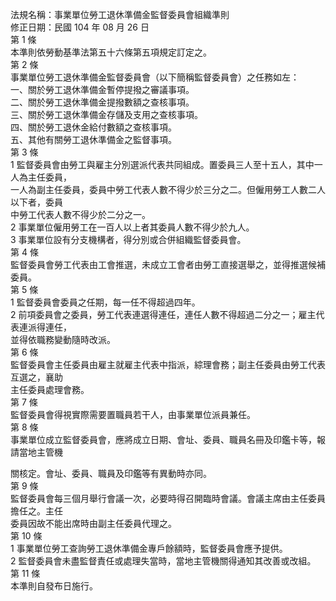 法規名稱：事業單位勞工退休準備金監督委員會組織準則  
修正日期：民國 104 年 08 月 26 日  
第 1 條  
本準則依勞動基準法第五十六條第五項規定訂定之。  
第 2 條  
事業單位勞工退休準備金監督委員會（以下簡稱監督委員會）之任務如左：  
一、關於勞工退休準備金暫停提撥之審議事項。  
二、關於勞工退休準備金提撥數額之查核事項。  
三、關於勞工退休準備金存儲及支用之查核事項。  
四、關於勞工退休金給付數額之查核事項。  
五、其他有關勞工退休準備金之監督事項。  
第 3 條  
1 監督委員會由勞工與雇主分別選派代表共同組成。置委員三人至十五人，其中一人為主任委員，  
一人為副主任委員，委員中勞工代表人數不得少於三分之二。但僱用勞工人數二人以下者，委員  
中勞工代表人數不得少於二分之一。  
2 事業單位僱用勞工在一百人以上者其委員人數不得少於九人。  
3 事業單位設有分支機構者，得分別或合併組織監督委員會。  
第 4 條  
監督委員會勞工代表由工會推選，未成立工會者由勞工直接選舉之，並得推選候補委員。  
第 5 條  
1 監督委員會委員之任期，每一任不得超過四年。  
2 前項委員會之委員，勞工代表連選得連任，連任人數不得超過二分之一；雇主代表連派得連任，  
並得依職務變動隨時改派。  
第 6 條  
監督委員會主任委員由雇主就雇主代表中指派，綜理會務；副主任委員由勞工代表互選之，襄助  
主任委員處理會務。  
第 7 條  
監督委員會得視實際需要置職員若干人，由事業單位派員兼任。  
第 8 條  
事業單位成立監督委員會，應將成立日期、會址、委員、職員名冊及印鑑卡等，報請當地主管機  


關核定。會址、委員、職員及印鑑等有異動時亦同。  
第 9 條  
監督委員會每三個月舉行會議一次，必要時得召開臨時會議。會議主席由主任委員擔任之。主任  
委員因故不能出席時由副主任委員代理之。  
第 10 條  
1 事業單位勞工查詢勞工退休準備金專戶餘額時，監督委員會應予提供。  
2 監督委員會未盡監督責任或處理失當時，當地主管機關得通知其改善或改組。  
第 11 條  
本準則自發布日施行。  


